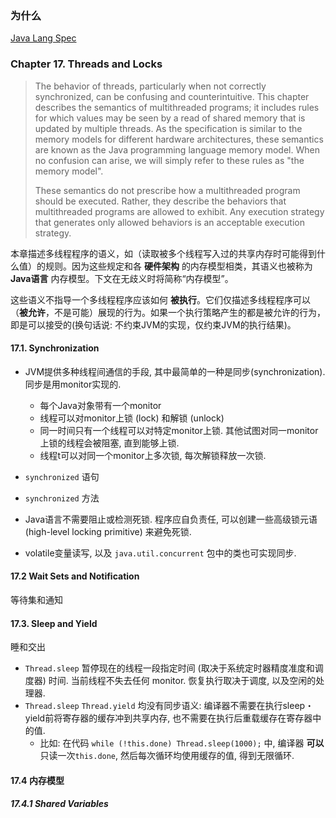 ### 为什么

[Java Lang Spec](https://docs.oracle.com/javase/specs/jls/se8/html/jls-17.html)

### Chapter 17. Threads and Locks

> The behavior of threads, particularly when not correctly synchronized, can be confusing and counterintuitive. This chapter describes the semantics of multithreaded programs; it includes rules for which values may be seen by a read of shared memory that is updated by multiple threads. As the specification is similar to the memory models for different hardware architectures, these semantics are known as the Java programming language memory model. When no confusion can arise, we will simply refer to these rules as "the memory model".
>
> These semantics do not prescribe how a multithreaded program should be executed. Rather, they describe the behaviors that multithreaded programs are allowed to exhibit. Any execution strategy that generates only allowed behaviors is an acceptable execution strategy.

本章描述多线程程序的语义，如（读取被多个线程写入过的共享内存时可能得到什么值）的规则。因为这些规定和各 **硬件架构** 的内存模型相类，其语义也被称为 **Java语言** 内存模型。下文在无歧义时将简称“内存模型”。

这些语义不指导一个多线程程序应该如何 **被执行**。它们仅描述多线程程序可以（**被允许**，不是可能）展现的行为。如果一个执行策略产生的都是被允许的行为，即是可以接受的(换句话说: 不约束JVM的实现，仅约束JVM的执行结果)。

#### 17.1. Synchronization

- JVM提供多种线程间通信的手段, 其中最简单的一种是同步(synchronization). 同步是用monitor实现的.
    - 每个Java对象带有一个monitor
    - 线程可以对monitor上锁 (lock) 和解锁 (unlock)
    - 同一时间只有一个线程可以对特定monitor上锁. 其他试图对同一monitor上锁的线程会被阻塞, 直到能够上锁.
    - 线程t可以对同一个monitor上多次锁, 每次解锁释放一次锁.

- `synchronized` 语句

- `synchronized` 方法

- Java语言不需要阻止或检测死锁. 程序应自负责任, 可以创建一些高级锁元语 (high-level locking primitive) 来避免死锁.

- volatile变量读写, 以及 `java.util.concurrent` 包中的类也可实现同步.

#### 17.2 Wait Sets and Notification

等待集和通知

#### 17.3. Sleep and Yield

睡和交出

- `Thread.sleep` 暂停现在的线程一段指定时间 (取决于系统定时器精度准度和调度器) 时间. 当前线程不失去任何 monitor. 恢复执行取决于调度, 以及空闲的处理器.
- `Thread.sleep` `Thread.yield` 均没有同步语义: 编译器不需要在执行sleep・yield前将寄存器的缓存冲到共享内存, 也不需要在执行后重载缓存在寄存器中的值.
    - 比如: 在代码 `while (!this.done) Thread.sleep(1000);` 中, 编译器 **可以** 只读一次`this.done`, 然后每次循环均使用缓存的值, 得到无限循环.

#### 17.4 内存模型


##### 17.4.1 Shared Variables